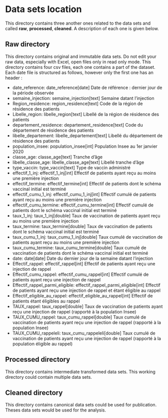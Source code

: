# Data sets location
This directory contains three another ones related to the data sets and called **raw**, **processed**, **cleaned**. A description of each one is given below. 

## Raw directory
This directory contains original and immutable data sets. Do not edit your raw data, especially with Excel, open files only in read only mode. This directory contains four csv files, each one contains a part of the dataset. Each date file is structured as follows, however only the first one has an header :

- date_reference: date_reference[date] Date de référence : dernier jour de la période observée
- semaine_injection: semaine_injection[text] Semaine datant l’injection
- Region_residence: region_residence[text] Code de la région de résidence des patients
- Libelle_region: libelle_region[text] Libellé de la région de résidence des patients
- departement_residence: departement_residence[text] Code du département de résidence des patients
- libelle_departement: libelle_departement[text] Libellé du département de résidence des patients
- population_insee: population_insee[int] Population Insee au 1er janvier 2020
- classe_age: classe_age[text] Tranche d’âge
- libelle_classe_age: libelle_classe_age[text] Libellé tranche d’âge
- type_vaccin: type_vaccin[text] Type de vaccin administré
- effectif_1_inj: effectif_1_inj[int] Effectif de patients ayant reçu au moins une première injection
- effectif_termine: effectif_termine[int] Effectif de patients dont le schéma vaccinal initial est terminé
- effectif_cumu_1_inj: effectif_cumu_1_inj[int] Effectif cumulé de patients ayant reçu au moins une première injection
- effectif_cumu_termine: effectif_cumu_termine[int] Effectif cumulé de patients dont le schéma vaccinal initial est terminé
- taux_1_inj: taux_1_inj[double] Taux de vaccination de patients ayant reçu au moins une première injection
- taux_termine: taux_termine[double] Taux de vaccination de patients dont le schéma vaccinal initial est terminé
- taux_cumu_1_inj: taux_cumu_1_inj[double] Taux cumulé de vaccination de patients ayant reçu au moins une première injection
- taux_cumu_termine: taux_cumu_termine[double] Taux cumulé de vaccination de patients dont le schéma vaccinal initial est terminé
- date: date[date] Date du dernier jour de la semaine datant l’injection
- Effectif_rappel: effectif_rappel[int] Effectif de patients ayant reçu une injection de rappel
- Effectif_cumu_rappel: effectif_cumu_rappel[int] Effectif cumulé de patients ayant reçu une injection de rappel
- Effectif_rappel_parmi_eligible: effectif_rappel_parmi_eligible[int] Effectif de patients ayant reçu une injection de rappel et étant éligible au rappel
- Effectif_eligible_au_rappel: effectif_eligible_au_rappel[int] Effectif de patients étant éligibles au rappel
- TAUX_rappel: taux_rappel[double] Taux de vaccination de patients ayant reçu une injection de rappel (rapporté à la population Insee)
- TAUX_CUMU_rappel: taux_cumu_rappel[double] Taux cumulé de vaccination de patients ayant reçu une injection de rappel (rapporté à la population Insee)
- TAUX_CUMU_rappeleli: taux_cumu_rappeleli[double] Taux cumulé de vaccination de patients ayant reçu une injection de rappel (rapporté à la population éligible au rappel)


## Processed directory
This directory contains intermediate transformed data sets. This working directory could contain multiple data sets.

## Cleaned directory
This directory contains canonical data sets could be used for publication. Theses data sets would be used for the analysis.
